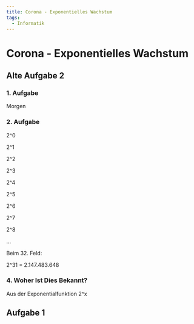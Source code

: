 ```yaml
---
title: Corona - Exponentielles Wachstum
tags:
  - Informatik
---
```

# Corona - Exponentielles Wachstum

## Alte Aufgabe 2

### 1. Aufgabe

Morgen

### 2. Aufgabe

2^0

2^1

2^2

2^3

2^4

2^5

2^6

2^7

2^8

…

Beim 32. Feld:

2^31 = 2.147.483.648

### 4. Woher Ist Dies Bekannt?

Aus der Exponentialfunktion 2^x

## Aufgabe 1